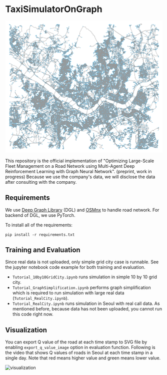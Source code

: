 # TaxiSimulatorOnGraph
![teasure](assets/seoul.png)

This repository is the official implementation of "Optimizing Large-Scale Fleet Management on a Road
Network using Multi-Agent Deep Reinforcement
Learning with Graph Neural Network". (preprint, work in progress)
Because we use the company's data, we will disclose the data after consulting with the company.

## Requirements

We use [Deep Graph Library](https://github.com/dmlc/dgl) (DGL)
and [OSMnx](https://github.com/gboeing/osmnx)
to handle road network.
For backend of DGL, we use PyTorch.

To install all of the requirements:

```setup
pip install -r requirements.txt
```

## Training and Evaluation

Since real data is not uploaded, only simple grid city case is runnable.
See the jupyter notebook code example for both training and evaluation.
- `Tutorial_10by10GridCity.ipynb` runs simulation in simple 10 by 10 grid city.
- `Tutorial_GraphSimplification.ipynb` performs graph simplification which is required to run simulation 
with large real data (`Tutorial_RealCity.ipynb`).
- `Tutorial_RealCity.ipynb` runs simulation in Seoul with real call data. 
As mentioned before, because data has not been uploaded, you cannot run this code right now.

## Visualization

You can export Q value of the road at each time stamp to SVG file by enabling `export_q_value_image` option in evaluation function.
Following is the video that shows Q values of roads in Seoul at each time stamp in a single day.
Note that red means higher value and green means lower value.

![visualization](assets/teasure.gif)